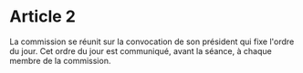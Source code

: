 # Article 2

La commission se réunit sur la convocation de son président qui fixe l'ordre du jour. Cet ordre du jour est communiqué, avant la séance, à chaque membre de la commission.
